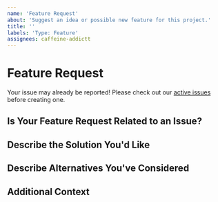 ```yaml
---
name: 'Feature Request'
about: 'Suggest an idea or possible new feature for this project.'
title: ''
labels: 'Type: Feature'
assignees: caffeine-addictt
---
```


# Feature Request

Your issue may already be reported!
Please check out our [active issues](https://github.com/caffeine-addictt/greenbitessg/issues) before creating one.

## Is Your Feature Request Related to an Issue?

<!--
If yes, provide a clear and concise description of what the problem is
E.g.:
  Issue #
  I'm always frustrated when...
-->

## Describe the Solution You'd Like

<!--
A clear and concise description of what you'd like
-->

## Describe Alternatives You've Considered

<!--
A clear and concise description of other alternatives you have considered
-->

## Additional Context

<!--
Any other extra context or information
-->
